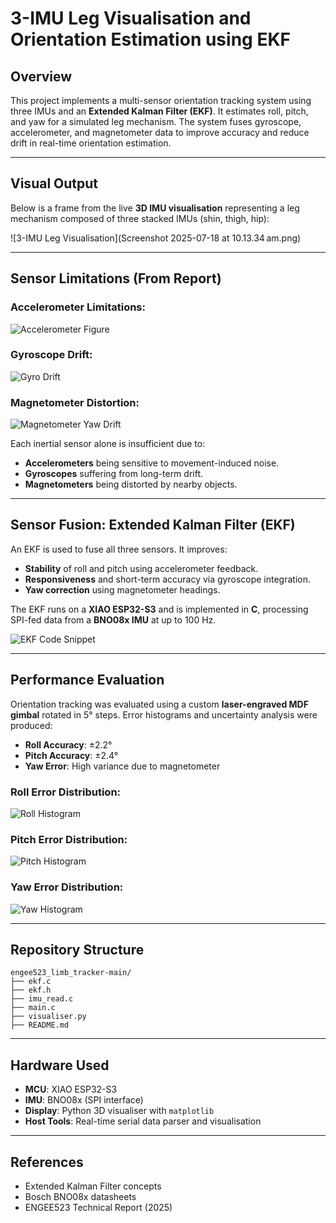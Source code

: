 # 3-IMU Leg Visualisation and Orientation Estimation using EKF

## Overview
This project implements a multi-sensor orientation tracking system using three IMUs and an **Extended Kalman Filter (EKF)**. It estimates roll, pitch, and yaw for a simulated leg mechanism. The system fuses gyroscope, accelerometer, and magnetometer data to improve accuracy and reduce drift in real-time orientation estimation.

---

## Visual Output

Below is a frame from the live **3D IMU visualisation** representing a leg mechanism composed of three stacked IMUs (shin, thigh, hip):

![3-IMU Leg Visualisation](Screenshot 2025-07-18 at 10.13.34 am.png)

---

## Sensor Limitations (From Report)

### Accelerometer Limitations:
![Accelerometer Figure](ekf_fig_0_0.png)

### Gyroscope Drift:
![Gyro Drift](ekf_fig_1_1.png)

### Magnetometer Distortion:
![Magnetometer Yaw Drift](ekf_fig_2_0.png)

Each inertial sensor alone is insufficient due to:
- **Accelerometers** being sensitive to movement-induced noise.
- **Gyroscopes** suffering from long-term drift.
- **Magnetometers** being distorted by nearby objects.

---

## Sensor Fusion: Extended Kalman Filter (EKF)

An EKF is used to fuse all three sensors. It improves:
- **Stability** of roll and pitch using accelerometer feedback.
- **Responsiveness** and short-term accuracy via gyroscope integration.
- **Yaw correction** using magnetometer headings.

The EKF runs on a **XIAO ESP32-S3** and is implemented in **C**, processing SPI-fed data from a **BNO08x IMU** at up to 100 Hz.

![EKF Code Snippet](ekf_fig_5_0.png)

---

## Performance Evaluation

Orientation tracking was evaluated using a custom **laser-engraved MDF gimbal** rotated in 5° steps. Error histograms and uncertainty analysis were produced:

- **Roll Accuracy**: ±2.2°
- **Pitch Accuracy**: ±2.4°
- **Yaw Error**: High variance due to magnetometer

### Roll Error Distribution:
![Roll Histogram](ekf_fig_6_0.png)

### Pitch Error Distribution:
![Pitch Histogram](ekf_fig_7_0.png)

### Yaw Error Distribution:
![Yaw Histogram](ekf_fig_7_1.png)

---

## Repository Structure
```
engee523_limb_tracker-main/
├── ekf.c
├── ekf.h
├── imu_read.c
├── main.c
├── visualiser.py
├── README.md
```

---

## Hardware Used
- **MCU**: XIAO ESP32-S3
- **IMU**: BNO08x (SPI interface)
- **Display**: Python 3D visualiser with `matplotlib`
- **Host Tools**: Real-time serial data parser and visualisation

---

## References
- Extended Kalman Filter concepts
- Bosch BNO08x datasheets
- ENGEE523 Technical Report (2025)
